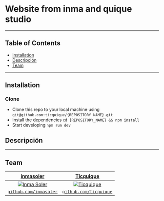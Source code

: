 # Website from inma and quique studio

---

## Table of Contents

-   [Installation](#installation)
-   [Descripción](#descripción)
-   [Team](#team)

---

## Installation

### Clone

-   Clone this repo to your local machine using `git@github.com:ticquique/{REPOSITORY_NAME}.git`
-   Install the dependencies `cd {REPOSITORY_NAME} && npm install`
-   Start developing `npm run dev`

## Descripción

>

---

## Team

| <a href="https://github.com/inmasoler" target="_blank">**inmasoler**</a> | <a href="https://github.com/ticquique" target="_blank">**Ticquique**</a> |
| :-: | :-: |
| [![Inma Soler](https://github.com/inmasoler.png?size=200)](https://github.com/inmasoler) | [![Ticquique](https://github.com/ticquique.png?size=200)](https://github.com/ticquique) |
| <a href="https://github.com/inmasoler" target="_blank">`github.com/inmasoler`</a> | <a href="https://github.com/ticquique" target="_blank">`github.com/ticquique`</a> |
